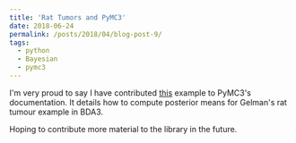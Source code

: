 ```yaml
---
title: 'Rat Tumors and PyMC3'
date: 2018-06-24
permalink: /posts/2018/04/blog-post-9/
tags:
  - python
  - Bayesian
  - pymc3
---
```


I'm very proud to say I have contributed [this](http://docs.pymc.io/notebooks/GLM-hierarchical-binominal-model.html) example to PyMC3's documentation.  It details how to compute posterior means for Gelman's rat tumour example in BDA3.

Hoping to contribute more material to the library in the future.